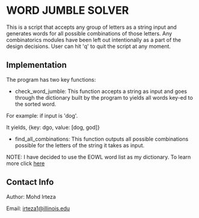 WORD JUMBLE SOLVER
==================

This is a script that accepts any group of letters as a string input and generates words for all possible combinations of those letters. Any combinatorics modules have been left out intentionally as a part of the design decisions. User can hit 'q' to quit the script at any moment.

Implementation
--------------

The program has two key functions:

- check_word_jumble: This function accepts a string as input and goes through the dictionary built by the program to yields all words key-ed to the sorted word.

For example: if input is 'dog'.

It yields, {key: dgo, value: [dog, god]}

-  find_all_combinations: This function outputs all possible combinations possible for the letters of the string it takes as input.

NOTE: I have decided to use the EOWL word list as my dictionary. To learn more click [here](http://dreamsteep.com/projects/the-english-open-word-list.html)

Contact Info
------------

Author: Mohd Irteza

Email: irteza1@illinois.edu
